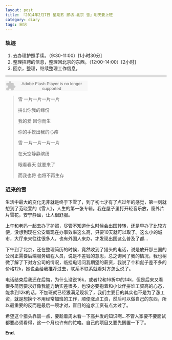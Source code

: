 ```yaml
---
layout: post
title: 『2014年2月7日 星期五 廊坊-北京 雪』明天要上班
category: diary
tags: 日记
---
```

### **轨迹**
1. 去办理护照手续。（9:30-11:00）[1小时30分]
2. 整理招聘的信息，整理回北京的东西。（12:00-14:00）[2小时]
3. 回京，整理，继续整理工作信息。

- - -
<embed src="http://www.xiami.com/widget/165819_382373/singlePlayer.swf" type="application/x-shockwave-flash" width="257" height="33" wmode="transparent">

>雪 一片一片一片一片 
>
>拼出你我的缘份
>
>我的爱 因你而生 
>
>你的手摸出我的心疼
>
>雪 一片一片一片一片 
>
>在天空静静缤纷
>
>眼看春天 就要来了 
>
>而我也将 也将不再生存

### **迟来的雪**

生活中最大的变化无非就是终于下雪了，到了初七才有了点过年的感觉，第一刻就想到了范晓萱的《雪人》，人生的第一张专辑。我在屋子里打开轻音乐放，窗外片片雪花，安宁静谧，让人很舒服。

上午和老妈一起去办了护照，尽管不知道什么时候会出国转转，还是早办了比较方便，没想到现在公安局现在办事效率这么高，只要10天就可以取了。这么小的城市，大厅来来往往很多人，也有外国人来办，才发现出国这么普及了都...

下午到了北京，还在整理简历的时候，竟然收到了猎头的电话，说是放开那三国的公司正需要后端服务编程人员，说是不差钱的意思，总之询问了我的情况，我也稍微了解了下对方公司的情况，临挂电话问我期望的薪资，我说了个和彪子差不多的价格12k，她说会给我推荐过去，联系不联系就看对方怎么说了。

电话结束后我还在后悔，为什么没说16k，或者12和16折中的14k，但是后来又看很多简历要求好像我能力确实差很多，也没必要抱着和小伙伴拼谁工资高的心态，能拿到12k的话，不加班就已经狠满足现状了，我们主要目的其实也不是为了涨工资，就是想换个不用经常加班的工作，顺便涨点工资，然后可以做自己的东西，所以最重要的反而是最后一项才对，盲目的追求工资有点太过了。

希望这个猎头靠谱一点，要趁着周末看一下高并发的知识啊...不管人家要不要面试都要必须看得，这一个月也许有的忙咯。自己的项目又要先搁置一下了。

**End.**